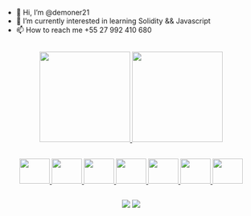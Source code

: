 - 👋 Hi, I’m @demoner21
- 👀 I’m currently interested in learning Solidity && Javascript
- 📫 How to reach me +55 27 992 410 680 

##

<div align="center">
  <a href="https://github.com/demoner21">
  <img height="180em" src="https://github-readme-stats.vercel.app/api?username=demoner21&show_icons=true&theme=tokyonight&include_all_commits=true&count_private=true"/>
  <img height="180em" src="https://github-readme-stats.vercel.app/api/top-langs/?username=demoner21&layout=compact&langs_count=7&theme=tokyonight"/>
</div>

##
<div align="center">
<img height="50" width="60" src="https://cdn.jsdelivr.net/gh/devicons/devicon/icons/html5/html5-original-wordmark.svg" />
<img height="50" width="60" src="https://cdn.jsdelivr.net/gh/devicons/devicon/icons/css3/css3-original-wordmark.svg" />
<img height="50" width="60" src="https://cdn.jsdelivr.net/gh/devicons/devicon/icons/nodejs/nodejs-original.svg" />
<img height="50" width="60" src="https://cdn.jsdelivr.net/gh/devicons/devicon/icons/sequelize/sequelize-original-wordmark.svg" />
<img height="50" width="60" src="https://cdn.jsdelivr.net/gh/devicons/devicon/icons/bash/bash-original.svg" />
<img height="50" width="60" src="https://cdn.jsdelivr.net/gh/devicons/devicon/icons/docker/docker-original.svg" />
<img height="50" width="60" src="https://cdn.jsdelivr.net/gh/devicons/devicon/icons/solidity/solidity-original.svg" />
</div>
  
##
  
<div align="center">
<a href = "mailto:a.tranhago@gmail.com"><img src="https://img.shields.io/badge/-Gmail-%23333?style=for-the-badge&logo=gmail&logoColor=white" target="_blank"></a>
<a href="https://www.linkedin.com/in/anderson-demoner-577a29188/" target="_blank"><img src="https://img.shields.io/badge/-LinkedIn-%230077B5?style=for-the-badge&logo=linkedin&logoColor=white" target="_blank"></a>
</div>
